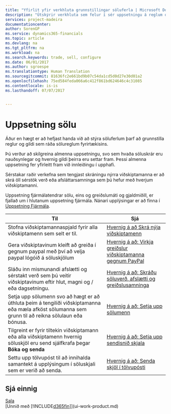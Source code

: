 ```yaml
---
title: "Yfirlit yfir verkhluta grunnstillingar söluferla | Microsoft Docs"
description: "Útskýrir verkhluta sem felur í sér uppsetningu á reglum og gildum til skilgreiningar á sölustefnu og söluferlum."
services: project-madeira
documentationcenter: 
author: SorenGP
ms.service: dynamics365-financials
ms.topic: article
ms.devlang: na
ms.tgt_pltfrm: na
ms.workload: na
ms.search.keywords: trade, sell, configure
ms.date: 06/01/2017
ms.author: sgroespe
ms.translationtype: Human Translation
ms.sourcegitcommit: 81636fc2e661bd9b07c54da1cd5d0d27e30d01a2
ms.openlocfilehash: 75ed584feda066a6c412f861bd624646c4c31085
ms.contentlocale: is-is
ms.lasthandoff: 07/07/2017


---
```

# <a name="setting-up-sales"></a>Uppsetning sölu
Áður en hægt er að hefjast handa við að stýra söluferlum þarf að grunnstilla reglur og gildi sem ráða sölureglum fyrirtækisins.

Þú verður að skilgreina almenna uppsetningu, svo sem hvaða söluskrár eru nauðsynlegar og hvernig gildi þeirra eru settar fram. Þessi almenna uppsetning fer yfirleitt fram við innleiðingu í upphafi.

Sérstakar raðir verkefna sem tengjast skráningu nýrra viðskiptamanna er að skrá öll sérstök verð eða afsláttarsamninga sem þú hefur með hverjum viðskiptamanni.

Uppsetning fjármálatendrar sölu, eins og greiðslumáti og gjaldmiðill, er fjallað um í hlutanum uppsetning fjármála. Nánari upplýsingar er að finna í [Uppsetning Fjármála](finance-setup-finance.md).

| Til | Sjá |
| --- | --- |
| Stofna viðskiptamannaspjald fyrir alla viðskiptamenn sem selt er til. |[Hvernig á að Skrá nýja viðskiptamenn](sales-how-register-new-customers.md) |
| Gera viðskiptavinum kleift að greiða í gegnum paypal með því að velja paypal lógóið á söluskjölum |[Hvernig á að: Virkja greiðslur viðskiptamanna gegnum PayPal](sales-how-enable-payment-service-extensions.md) |
| Sláðu inn mismunandi afslætti og sérstakt verð sem þú veitir viðskiptavinum eftir hlut, magni og / eða dagsetningu. |[Hvernig á að: Skráðu söluverð, afslætti og greiðslusamninga](sales-how-record-sales-price-discount-payment-agreements.md) |
| Setja upp sölumenn svo að hægt er að úthluta þeim á tengiliði viðskiptamanna eða mæla afköst sölumanna sem grunn til að reikna sölulaun eða bónusa. |[Hvernig á að: Setja upp sölumenn](sales-how-setup-salespeople.md) |
| Tilgreint er fyrir tiltekin viðskiptamann eða alla viðskiptamenn hvernig söluskjöl eru send sjálfkrafa þegar **Bóka og senda** |[Hvernig á að: Setja upp sendisnið skjala](sales-how-setup-document-send-profiles.md) |
| Settu upp tölvupóst til að innihalda samantekt á upplýsingum í söluskjali sem er verið að senda. |[Hvernig á að: Senda skjöl í tölvupósti](ui-how-send-documents-email.md) |

## <a name="see-also"></a>Sjá einnig
[Sala](sales-manage-sales.md)  
[Unnið með [!INCLUDE[d365fin](includes/d365fin_md.md)]](ui-work-product.md)

